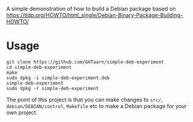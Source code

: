 A simple demonstration of how to build a Debian package based on
https://tldp.org/HOWTO/html_single/Debian-Binary-Package-Building-HOWTO/

# Usage

```
git clone https://github.com/GHTaarn/simple-deb-experiment
cd simple-deb-experiment
make
sudo dpkg -i simple-deb-experiment.deb
simple-deb-experiment
sudo dpkg -r simple-deb-experiment
```

The point of this project is that you can make changes to `src/`,
`debian/DEBIAN/control`, `Makefile` etc to make a Debian package for your own
project.

